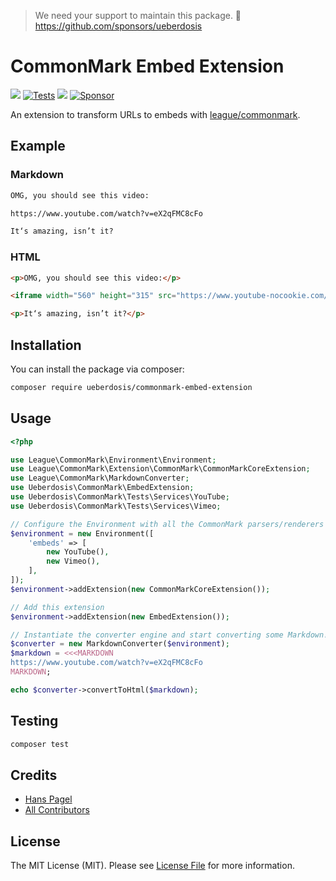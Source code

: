 > We need your support to maintain this package. 💖 https://github.com/sponsors/ueberdosis

# CommonMark Embed Extension

[![](https://img.shields.io/packagist/v/ueberdosis/commonmark-embed-extension.svg)](https://packagist.org/packages/ueberdosis/commonmark-embed-extension)
[![Tests](https://github.com/ueberdosis/commonmark-embed-extension/actions/workflows/test.yml/badge.svg)](https://github.com/ueberdosis/commonmark-embed-extension/actions/workflows/test.yml)
[![](https://img.shields.io/packagist/dt/ueberdosis/commonmark-embed-extension.svg)](https://packagist.org/packages/ueberdosis/commonmark-embed-extension)
[![Sponsor](https://img.shields.io/static/v1?label=Sponsor&message=%E2%9D%A4&logo=GitHub)](https://github.com/sponsors/ueberdosis)

An extension to transform URLs to embeds with [league/commonmark](https://github.com/thephpleague/commonmark).

## Example

### Markdown
```md
OMG, you should see this video:

https://www.youtube.com/watch?v=eX2qFMC8cFo

It‘s amazing, isn’t it?
```

### HTML
```html
<p>OMG, you should see this video:</p>

<iframe width="560" height="315" src="https://www.youtube-nocookie.com/embed/eX2qFMC8cFo" title="YouTube video player" frameborder="0" allow="accelerometer; autoplay; clipboard-write; encrypted-media; gyroscope; picture-in-picture" allowfullscreen=""></iframe>

<p>It‘s amazing, isn’t it?</p>
```

## Installation

You can install the package via composer:

```bash
composer require ueberdosis/commonmark-embed-extension
```

## Usage

```php
<?php

use League\CommonMark\Environment\Environment;
use League\CommonMark\Extension\CommonMark\CommonMarkCoreExtension;
use League\CommonMark\MarkdownConverter;
use Ueberdosis\CommonMark\EmbedExtension;
use Ueberdosis\CommonMark\Tests\Services\YouTube;
use Ueberdosis\CommonMark\Tests\Services\Vimeo;

// Configure the Environment with all the CommonMark parsers/renderers
$environment = new Environment([
    'embeds' => [
        new YouTube(),
        new Vimeo(),
    ],
]);
$environment->addExtension(new CommonMarkCoreExtension());

// Add this extension
$environment->addExtension(new EmbedExtension());

// Instantiate the converter engine and start converting some Markdown!
$converter = new MarkdownConverter($environment);
$markdown = <<<MARKDOWN
https://www.youtube.com/watch?v=eX2qFMC8cFo
MARKDOWN;

echo $converter->convertToHtml($markdown);
```

## Testing

```bash
composer test
```

## Credits

- [Hans Pagel](https://github.com/hanspagel)
- [All Contributors](../../contributors)

## License

The MIT License (MIT). Please see [License File](LICENSE.md) for more information.
